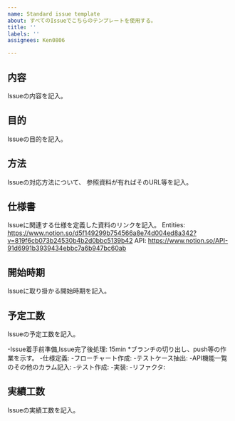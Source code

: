 ```yaml
---
name: Standard issue template
about: すべてのIssueでこちらのテンプレートを使用する。
title: ''
labels: ''
assignees: Ken0806

---
```


内容
-
Issueの内容を記入。

目的
-
Issueの目的を記入。

方法
-
Issueの対応方法について、
参照資料が有ればそのURL等を記入。

仕様書
-
Issueに関連する仕様を定義した資料のリンクを記入。
Entities: https://www.notion.so/d5f149299b754566a8e74d004ed8a342?v=819f6cb073b24530b4b2d0bbc5139b42
API: https://www.notion.so/API-91d6991b3939434ebbc7a6b947bc60ab

開始時期
-
Issueに取り掛かる開始時期を記入。

予定工数
-
Issueの予定工数を記入。

-Issue着手前準備,Issue完了後処理: 15min
*ブランチの切り出し、push等の作業を示す。
-仕様定義: 
-フローチャート作成: 
-テストケース抽出: 
-API機能一覧のその他のカラム記入: 
-テスト作成: 
-実装: 
-リファクタ:

実績工数
-
Issueの実績工数を記入。
